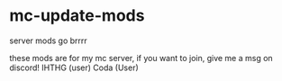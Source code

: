 # mc-update-mods
server mods go brrrr

these mods are for my mc server, if you want to join, give me a msg on discord!
IHTHG (user)  Coda (User)
